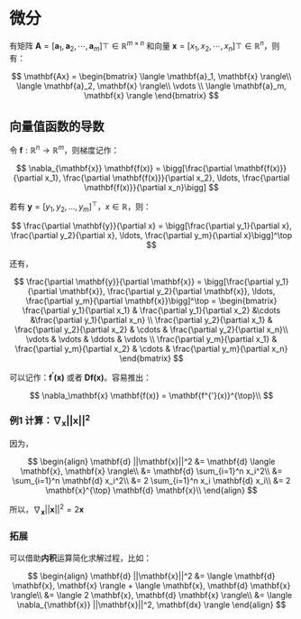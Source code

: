 # 微分

有矩阵 $\mathbf{A} = [\mathbf{a}_1, \mathbf{a}_2, \cdots, \mathbf{a}_m]{\top} \in \mathbb{R}^{m \times n}$ 和向量 $\mathbf{x} = [x_1, x_2, \cdots, x_n]{\top} \in \mathbb{R}^{n}$，则有：

$$
\mathbf{Ax} = \begin{bmatrix}
   \langle \mathbf{a}_1, \mathbf{x} \rangle\\
   \langle \mathbf{a}_2, \mathbf{x} \rangle\\
   \vdots \\
   \langle \mathbf{a}_m, \mathbf{x} \rangle
\end{bmatrix}
$$

## 向量值函数的导数

令 $\mathbf{f}: \mathbb{R}^n \rightarrow \mathbb{R}^m$，则梯度记作：

$$
\nabla_{\mathbf{x}} \mathbf{f(x)} = \bigg[\frac{\partial \mathbf{f(x)}}{\partial x_1}, \frac{\partial \mathbf{f(x)}}{\partial x_2}, \ldots, \frac{\partial \mathbf{f(x)}}{\partial x_n}\bigg]
$$

若有 $\mathbf{y} = [y_1, y_2, \ldots, y_m]^\top$，$x \in \mathbb{R}$，则：

$$
\frac{\partial \mathbf{y}}{\partial x} = \bigg[\frac{\partial y_1}{\partial x}, \frac{\partial y_2}{\partial x}, \ldots, \frac{\partial y_m}{\partial x}\bigg]^\top
$$

还有，

$$
\frac{\partial \mathbf{y}}{\partial \mathbf{x}} = \bigg[\frac{\partial y_1}{\partial \mathbf{x}}, \frac{\partial y_2}{\partial \mathbf{x}}, \ldots, \frac{\partial y_m}{\partial \mathbf{x}}\bigg]^\top = \begin{bmatrix} \frac{\partial y_1}{\partial x_1} & \frac{\partial y_1}{\partial x_2} &\cdots &\frac{\partial y_1}{\partial x_n} \\
\frac{\partial y_2}{\partial x_1} & \frac{\partial y_2}{\partial x_2} & \cdots & \frac{\partial y_2}{\partial x_n}\\
\vdots & \vdots & \ddots & \vdots \\
\frac{\partial y_m}{\partial x_1} & \frac{\partial y_m}{\partial x_2} & \cdots & \frac{\partial y_m}{\partial x_n}
\end{bmatrix}
$$

可以记作：$\mathbf{f^{'}(x)}$ 或者 $\mathbf{D} \mathbf{f(x)}$。容易推出：

$$
\nabla_\mathbf{x} \mathbf{f(x)} = \mathbf{f^{'}(x)}^{\top}\\
$$

### 例1 计算：$\nabla_{\mathbf{x}} ||\mathbf{x}||^2$

因为，

$$
\begin{align}
\mathbf{d} ||\mathbf{x}||^2 &= 
\mathbf{d} \langle \mathbf{x}, \mathbf{x} \rangle\\
&=
\mathbf{d} \sum_{i=1}^n x_i^2\\
&=
\sum_{i=1}^n \mathbf{d} x_i^2\\
&=
2 \sum_{i=1}^n x_i \mathbf{d} x_i\\
&=
2 \mathbf{x}^{\top} \mathbf{d} \mathbf{x}\\
\end{align}
$$

所以，$\nabla_{\mathbf{x}} ||\mathbf{x}||^2 = 2 \mathbf{x}$

### 拓展

可以借助**内积**运算简化求解过程，比如：

$$
\begin{align}
\mathbf{d} ||\mathbf{x}||^2 &=
\langle \mathbf{d} \mathbf{x}, \mathbf{x} \rangle + \langle \mathbf{x}, \mathbf{d} \mathbf{x} \rangle\\
&= \langle 2 \mathbf{x}, \mathbf{d} \mathbf{x} \rangle\\
&= \langle \nabla_{\mathbf{x}} ||\mathbf{x}||^2, \mathbf{dx} \rangle
\end{align}
$$
